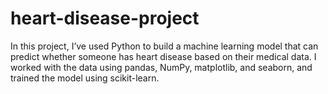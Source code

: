 # heart-disease-project

In this project, I’ve used Python to build a machine learning model that can predict whether someone has heart disease based on their medical data. I worked with the data using pandas, NumPy, matplotlib, and seaborn, and trained the model using scikit-learn.
